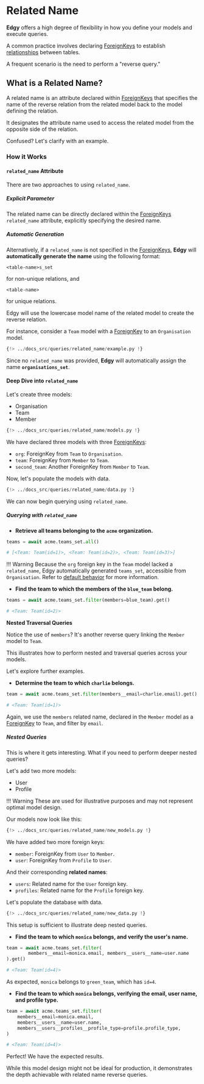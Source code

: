 # Related Name

**Edgy** offers a high degree of flexibility in how you define your models and execute queries.

A common practice involves declaring [ForeignKeys][foreign_keys] to establish [relationships][relationships] between tables.

A frequent scenario is the need to perform a "reverse query."

## What is a Related Name?

A related name is an attribute declared within [ForeignKeys][foreign_keys] that specifies the name of the reverse relation from the related model back to the model defining the relation.

It designates the attribute name used to access the related model from the opposite side of the relation.

Confused? Let's clarify with an example.

### How it Works

#### `related_name` Attribute

There are two approaches to using `related_name`.

##### Explicit Parameter

The related name can be directly declared within the [ForeignKeys][foreign_keys] `related_name` attribute, explicitly specifying the desired name.

##### Automatic Generation

Alternatively, if a `related_name` is not specified in the [ForeignKeys][foreign_keys], **Edgy** will **automatically generate the name** using the following format:

```text
<table-name>s_set
```

for non-unique relations, and

```text
<table-name>
```

for unique relations.

Edgy will use the lowercase model name of the related model to create the reverse relation.

For instance, consider a `Team` model with a [ForeignKey][foreign_keys] to an `Organisation` model.

```python title="models.py" hl_lines="16"
{!> ../docs_src/queries/related_name/example.py !}
```

Since no `related_name` was provided, **Edgy** will automatically assign the name **`organisations_set`**.

#### Deep Dive into `related_name`

Let's create three models:

* Organisation
* Team
* Member

```python title="models.py" hl_lines="16 24-27"
{!> ../docs_src/queries/related_name/models.py !}
```

We have declared three models with three [ForeignKeys][foreign_keys]:

* `org`: ForeignKey from `Team` to `Organisation`.
* `team`: ForeignKey from `Member` to `Team`.
* `second_team`: Another ForeignKey from `Member` to `Team`.

Now, let's populate the models with data.

```python
{!> ../docs_src/queries/related_name/data.py !}
```

We can now begin querying using `related_name`.

##### Querying with `related_name`

* **Retrieve all teams belonging to the `acme` organization.**

```python
teams = await acme.teams_set.all()

# [<Team: Team(id=1)>, <Team: Team(id=2)>, <Team: Team(id=3)>]
```

!!! Warning
    Because the `org` foreign key in the `Team` model lacked a `related_name`, Edgy automatically generated `teams_set`, accessible from `Organisation`. Refer to [default behavior](#automatic-generation) for more information.

* **Find the team to which the members of the `blue_team` belong.**

```python
teams = await acme.teams_set.filter(members=blue_team).get()

# <Team: Team(id=2)>
```

**Nested Traversal Queries**

Notice the use of `members`? It's another reverse query linking the `Member` model to `Team`.

This illustrates how to perform nested and traversal queries across your models.

Let's explore further examples.

* **Determine the team to which `charlie` belongs.**

```python
team = await acme.teams_set.filter(members__email=charlie.email).get()

# <Team: Team(id=1)>
```

Again, we use the `members` related name, declared in the `Member` model as a [ForeignKey][foreign_keys] to `Team`, and filter by `email`.

##### Nested Queries

This is where it gets interesting. What if you need to perform deeper nested queries?

Let's add two more models:

* User
* Profile

!!! Warning
    These are used for illustrative purposes and may not represent optimal model design.

Our models now look like this:

```python title="models.py" hl_lines="38-40 47"
{!> ../docs_src/queries/related_name/new_models.py !}
```

We have added two more foreign keys:

* `member`: ForeignKey from `User` to `Member`.
* `user`: ForeignKey from `Profile` to `User`.

And their corresponding **related names**:

* `users`: Related name for the `User` foreign key.
* `profiles`: Related name for the `Profile` foreign key.

Let's populate the database with data.

```python hl_lines="16-17"
{!> ../docs_src/queries/related_name/new_data.py !}
```

This setup is sufficient to illustrate deep nested queries.

* **Find the team to which `monica` belongs, and verify the user's name.**

```python
team = await acme.teams_set.filter(
        members__email=monica.email, members__users__name=user.name
).get()

# <Team: Team(id=4)>
```

As expected, `monica` belongs to `green_team`, which has `id=4`.

* **Find the team to which `monica` belongs, verifying the email, user name, and profile type.**

```python
team = await acme.teams_set.filter(
    members__email=monica.email,
    members__users__name=user.name,
    members__users__profiles__profile_type=profile.profile_type,
)

# <Team: Team(id=4)>
```

Perfect! We have the expected results.

While this model design might not be ideal for production, it demonstrates the depth achievable with related name reverse queries.

[relationships]: ../relationships.md
[fields]: ../fields/index.md
[foreign_keys]: ../fields/index.md#foreignkey
